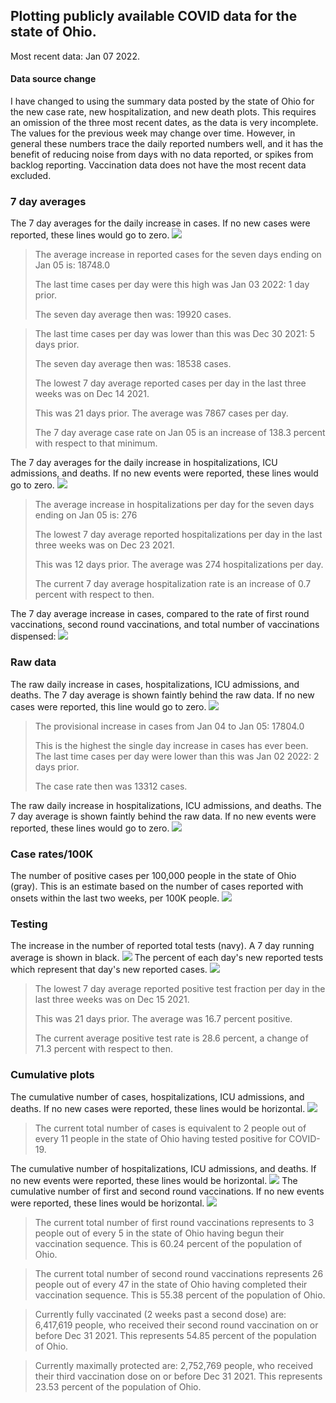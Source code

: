 ## Plotting publicly available COVID data for the state of Ohio. 

Most recent data: Jan 07 2022. 

#### Data source change
I have changed to using the summary data posted by the state of Ohio for the new case rate,
    new hospitalization, and new death plots. This requires an omission of the three most recent dates,
                       as the data is very incomplete. The values for the previous week may change over time.
                       However, in general these numbers trace the daily reported numbers well, and it has the benefit
                       of reducing noise from days with no data reported, or spikes from backlog reporting. 
Vaccination data does not have the most recent data excluded.

### 7 day averages
The 7 day averages for the daily increase in cases. If no new cases were reported, these lines would go to zero.
![](7dayaverage_cases.png)

>The average increase in reported cases for the seven days ending on Jan 05 is: 18748.0
>
>The last time cases per day were this high was Jan 03 2022: 1 day prior.
>
>The seven day average then was: 19920 cases.

>
>The last time cases per day was lower than this was Dec 30 2021: 5 days prior.
>
>The seven day average then was: 18538 cases.
>
>The lowest 7 day average reported cases per day in the last three weeks was on Dec 14 2021.
>
>This was 21 days prior. The average was 7867 cases per day.
>
>The 7 day average case rate on Jan 05 is an increase of 138.3 percent with respect to that minimum.

The 7 day averages for the daily increase in hospitalizations, ICU admissions, and deaths. If no new events were reported, these lines would go to zero.
![](7dayaverage_hospital.png)

>The average increase in hospitalizations per day for the seven days ending on Jan 05 is: 276
>
>The lowest 7 day average reported hospitalizations per day in the last three weeks was on Dec 23 2021.
>
>This was 12 days prior. The average was 274 hospitalizations per day.
>
>The current 7 day average hospitalization rate is an increase of 0.7 percent with respect to then.

The 7 day average increase in cases, compared to the rate of first round vaccinations, second round vaccinations, and total number of vaccinations dispensed:
![](DailyVaccinationsCases.png)

### Raw data
The raw daily increase in cases, hospitalizations, ICU admissions, and deaths. The 7 day average is shown faintly behind the raw data. If no new cases were reported, this line would go to zero.
![](DailyCases.png)

>The provisional increase in cases from Jan 04 to Jan 05: 17804.0 
>
>This is the highest the single day increase in cases has ever been.
>The last time cases per day were lower than this was Jan 02 2022: 2 days prior. 
>
>The case rate then was 13312 cases.

The raw daily increase in hospitalizations, ICU admissions, and deaths. The 7 day average is shown faintly behind the raw data. If no new events were reported, these lines would go to zero.
![](DailyHospitalizations.png)

### Case rates/100K 

The number of positive cases per 100,000 people in the state of Ohio (gray). This is an estimate based on the number of cases reported with onsets within the last two weeks, per 100K people.
![](7dayaverage_rate.png)
### Testing

The increase in the number of reported total tests (navy). A 7 day running average is shown in black.
![](DailyTests.png)
The percent of each day's new reported tests which represent that day's new reported cases.
![](percentpositive_tests.png)

>The lowest 7 day average reported positive test fraction per day in the last three weeks was on Dec 15 2021.
>
>This was 21 days prior. The average was 16.7 percent positive. 
>
>The current average positive test rate is 28.6 percent, a change of 71.3 percent with respect to then. 

### Cumulative plots
The cumulative number of cases, hospitalizations, ICU admissions, and deaths. If no new cases were reported, these lines would be horizontal.
![](Cases.png)

>The current total number of cases is equivalent to 2 people out of every 11 people in the state of Ohio having tested positive for COVID-19.

The cumulative number of hospitalizations, ICU admissions, and deaths. If no new events were reported, these lines would be horizontal.
![](Hospitalizations.png)
The cumulative number of first and second round vaccinations. If no new events were reported, these lines would be horizontal.
![](Vaccinations.png)

>The current total number of first round vaccinations represents to 3 people out of every 5 in the state of Ohio having begun their vaccination sequence.
>This is 60.24 percent of the population of Ohio.

>The current total number of second round vaccinations represents 26 people out of every 47 in the state of Ohio having completed their vaccination sequence.
>This is 55.38 percent of the population of Ohio.

>Currently fully vaccinated (2 weeks past a second dose) are: 6,417,619 people, who received their second round vaccination on or before Dec 31 2021.
>This represents 54.85 percent of the population of Ohio.

>Currently maximally protected are: 2,752,769 people, who received their third vaccination dose on or before Dec 31 2021.
>This represents 23.53 percent of the population of Ohio.

